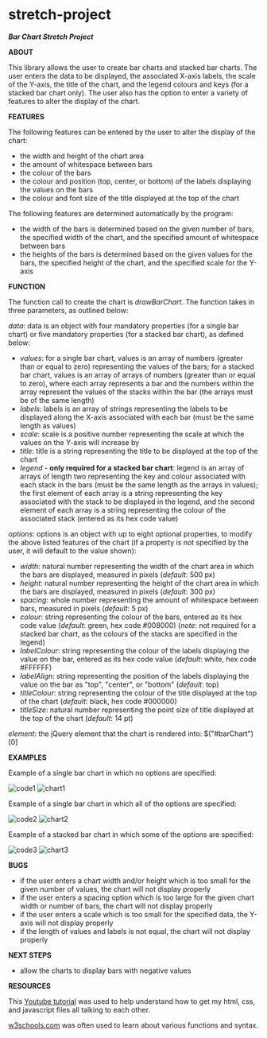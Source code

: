# stretch-project
***Bar Chart Stretch Project***

**ABOUT**

This library allows the user to create bar charts and stacked bar charts. The user enters the data to be displayed, the associated X-axis labels, the scale of the Y-axis, the title of the chart, and the legend colours and keys (for a stacked bar chart only). The user also has the option to enter a variety of features to alter the display of the chart.

**FEATURES**

The following features can be entered by the user to alter the display of the chart:

* the width and height of the chart area 
* the amount of whitespace between bars
* the colour of the bars 
* the colour and position (top, center, or bottom) of the labels displaying the values on the bars
* the colour and font size of the title displayed at the top of the chart 

The following features are determined automatically by the program:

* the width of the bars is determined based on the given number of bars, the specified width of the chart, and the specified amount of whitespace between bars
* the heights of the bars is determined based on the given values for the bars, the specified height of the chart, and the specified scale for the Y-axis

**FUNCTION**

The function call to create the chart is *drawBarChart*. The function takes in three parameters, as outlined below:

*data*: data is an object with four mandatory properties (for a single bar chart) or five mandatory properties (for a stacked bar chart), as defined below:
* *values*: for a single bar chart, values is an array of numbers (greater than or equal to zero) representing the values of the bars; for a stacked bar chart, values is an array of arrays of numbers (greater than or equal to zero), where each array represents a bar and the numbers within the array represent the values of the stacks within the bar (the arrays must be of the same length)
* *labels*: labels is an array of strings representing the labels to be displayed along the X-axis associated with each bar (must be the same length as values)
* *scale*: scale is a positive number representing the scale at which the values on the Y-axis will increase by
* *title*: title is a string representing the title to be displayed at the top of the chart
* *legend* - **only required for a stacked bar chart**: legend is an array of arrays of length two representing the key and colour associated with each stack in the bars (must be the same length as the arrays in values); the first element of each array is a string representing the key associated with the stack to be displayed in the legend, and the second element of each array is a string representing the colour of the associated stack (entered as its hex code value)

*options*: options is an object with up to eight optional properties, to modify the above listed features of the chart (if a property is not specified by the user, it will default to the value shown):
* *width*: natural number representing the width of the chart area in which the bars are displayed, measured in pixels (*default*: 500 px)
* *height*: natural number representing the height of the chart area in which the bars are displayed, measured in pixels (*default*: 300 px)
* *spacing*: whole number representing the amount of whitespace between bars, measured in pixels (*default*: 5 px)
* *colour*: string representing the colour of the bars, entered as its hex code value (*default*: green, hex code #008000) (*note*: not required for a stacked bar chart, as the colours of the stacks are specified in the legend)
* *labelColour*: string representing the colour of the labels displaying the value on the bar, entered as its hex code value (*default*: white, hex code #FFFFFF)
* *labelAlign*: string representing the position of the labels displaying the value on the bar as "top", "center", or "bottom" (*default*: top)
* *titleColour*: string representing the colour of the title displayed at the top of the chart (*default*: black, hex code #000000)
* *titleSize*: natural number representing the point size of title displayed at the top of the chart (*default*: 14 pt)

*element*: the jQuery element that the chart is rendered into: $("#barChart")[0]

**EXAMPLES**

Example of a single bar chart in which no options are specified:

![code1](./screenshots/Example1Code.png)
![chart1](./screenshots/Example1Chart.png)

Example of a single bar chart in which all of the options are specified:

![code2](./screenshots/Example2Code.png)
![chart2](./screenshots/Example2Chart.png)

Example of a stacked bar chart in which some of the options are specified:

![code3](./screenshots/Example3Code.png)
![chart3](./screenshots/Example3Chart.png)

**BUGS**

* if the user enters a chart width and/or height which is too small for the given number of values, the chart will not display properly
* if the user enters a spacing option which is too large for the given chart width or number of bars, the chart will not display properly
* if the user enters a scale which is too small for the specified data, the Y-axis will not display properly
* if the length of values and labels is not equal, the chart will not display properly

**NEXT STEPS**

* allow the charts to display bars with negative values

**RESOURCES**

This [Youtube tutorial](https://www.youtube.com/watch?v=esa5hJegRfI) was used to help understand how to get my html, css, and javascript files all talking to each other.

[w3schools.com](https://www.w3schools.com/) was often used to learn about various functions and syntax.
